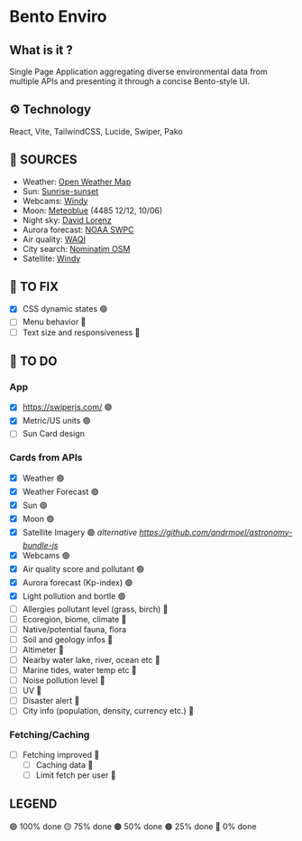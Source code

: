 # Bento Enviro

## What is it ?
Single Page Application aggregating diverse environmental data from multiple APIs and presenting it through a concise Bento-style UI.

## ⚙️ Technology
React, Vite, TailwindCSS, Lucide, Swiper, Pako

## 🔗 SOURCES
- Weather: [Open Weather Map](https://openweathermap.org/)
- Sun: [Sunrise-sunset](https://sunrise-sunset.org/)
- Webcams: [Windy](https://www.windy.com/)
- Moon: [Meteoblue](https://www.meteoblue.com/) (4485 12/12, 10/06)
- Night sky: [David Lorenz](https://djlorenz.github.io/astronomy/lp2022/)
- Aurora forecast: [NOAA SWPC](https://www.swpc.noaa.gov/)
- Air quality: [WAQI](https://waqi.info/)
- City search: [Nominatim OSM](https://nominatim.org/)
- Satellite: [Windy](https://www.windy.com/)

## 🔧 TO FIX
- [x] CSS dynamic states 🟢
- [ ] Menu behavior 🔴
- [ ] Text size and responsiveness 🔴

## 🔳 TO DO
### App
- [x] https://swiperjs.com/ 🟢
- [x] Metric/US units 🟢
- [ ] Sun Card design
### Cards from APIs
- [x] Weather 🟢
- [x] Weather Forecast 🟢
- [x] Sun 🟢
- [x] Moon 🟢
- [x] Satellite Imagery 🟢 _alternative https://github.com/andrmoel/astronomy-bundle-js_
- [x] Webcams 🟢
- [x] Air quality score and pollutant 🟢
- [x] Aurora forecast (Kp-index) 🟢
- [x] Light pollution and bortle 🟢
- [ ] Allergies pollutant level (grass, birch) 🔴
- [ ] Ecoregion, biome, climate 🔴
- [ ] Native/potential fauna, flora
- [ ] Soil and geology infos 🔴
- [ ] Altimeter 🔴
- [ ] Nearby water lake, river, ocean etc 🔴
- [ ] Marine tides, water temp etc 🔴
- [ ] Noise pollution level 🔴
- [ ] UV 🔴
- [ ] Disaster alert 🔴
- [ ] City info (population, density, currency etc.) 🔴

### Fetching/Caching
- [ ] Fetching improved 🔴
    - [ ] Caching data 🔴
    - [ ] Limit fetch per user 🔴

## LEGEND
🟢 100% done
🟡 75% done
🟠 50% done
🟤 25% done
🔴 0% done